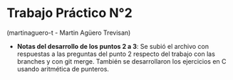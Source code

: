 # Trabajo Práctico N°2
(martinaguero-t - Martin Agüero Trevisan)

- **Notas del desarrollo de los puntos 2 a 3**:
		Se subió el archivo con respuestas a las preguntas del punto 2 respecto del trabajo con las branches y con git merge. También se desarrollaron los ejercicios en C usando aritmética de punteros.
        